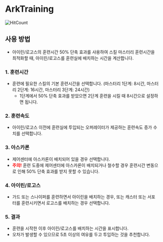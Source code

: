 # ArkTraining

![HitCount](https://hits.dwyl.com/DEVillness/ArkTraining.svg)

## 사용 방법
* 아이린/로고스의 훈련시간 50% 단축 효과를 사용하여 스킬 마스터리 훈련시간을 최적화할 때, 아이린/로고스를 훈련실에 배치하는 시간을 계산합니다.
### 1. 훈련시간
* 훈련에 필요한 스킬의 기본 훈련시간을 선택합니다. (마스터리 1단계: 8시간, 마스터리 2단계: 16시간, 마스터리 3단계: 24시간)
    * 1단계에서 50% 단축 효과를 받았으면 2단계 훈련을 시킬 때 8시간으로 설정하면 됩니다.
### 2. 훈련속도
* 아이린/로고스 이전에 훈련실에 투입되는 오퍼레이터가 제공하는 훈련속도 증가 수치를 선택합니다.
### 3. 아스카론
* 제어센터에 아스카론이 배치되어 있을 경우 선택합니다.
* <span style="color: red; font-weight: bold;">주의!</span> 훈련 도중에 제어센터에 아스카론이 배치되거나 철수할 경우 훈련시간 변동으로 인해 50% 단축 효과를 받지 못할 수 있습니다.
### 4. 아이린/로고스
* 가드 또는 스나이퍼를 훈련하면서 아이린을 배치하는 경우, 또는 캐스터 또는 서포터를 훈련시키면서 로고스를 배치하는 경우 선택합니다.
### 5. 결과
* 훈련을 시작한 이후 아이린/로고스를 배치하는 시간을 표시합니다.
* 오차가 발생할 수 있으므로 5초 이상의 여유를 두고 투입하는 것을 추천합니다.